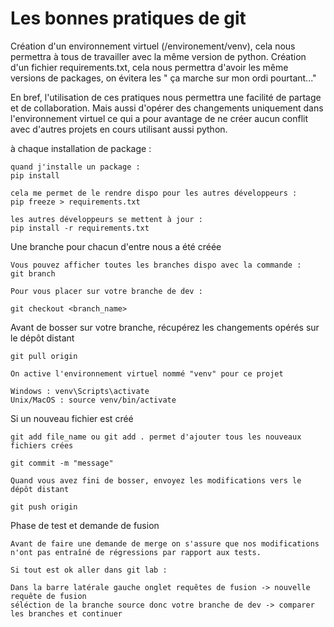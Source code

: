 # Les bonnes pratiques de git

Création d'un environnement virtuel (/environement/venv), cela nous permettra à tous de travailler avec la même version de python.
Création d'un fichier requirements.txt, cela nous permettra d'avoir les même versions de packages, on évitera les " ça marche sur mon ordi pourtant..."

En bref, l'utilisation de ces pratiques nous permettra une facilité de partage et de collaboration. Mais aussi d'opérer des changements uniquement dans l'environnement virtuel ce qui a pour avantage de ne créer aucun conflit avec d'autres projets en cours utilisant aussi python.



à chaque installation de package :

    quand j'installe un package :
    pip install

    cela me permet de le rendre dispo pour les autres développeurs :
    pip freeze > requirements.txt

    les autres développeurs se mettent à jour :
    pip install -r requirements.txt


Une branche pour chacun d'entre nous a été créée

    Vous pouvez afficher toutes les branches dispo avec la commande :
    git branch

    Pour vous placer sur votre branche de dev :

    git checkout <branch_name>


Avant de bosser sur votre branche, récupérez les changements opérés sur le dépôt distant

    git pull origin

    On active l'environnement virtuel nommé "venv" pour ce projet

    Windows : venv\Scripts\activate
    Unix/MacOS : source venv/bin/activate


Si un nouveau fichier est créé

    git add file_name ou git add . permet d'ajouter tous les nouveaux fichiers crées

    git commit -m "message"

    Quand vous avez fini de bosser, envoyez les modifications vers le dépôt distant

    git push origin


Phase de test et demande de fusion

    Avant de faire une demande de merge on s'assure que nos modifications n'ont pas entraîné de régressions par rapport aux tests.

    Si tout est ok aller dans git lab :

    Dans la barre latérale gauche onglet requêtes de fusion -> nouvelle requête de fusion
    séléction de la branche source donc votre branche de dev -> comparer les branches et continuer

